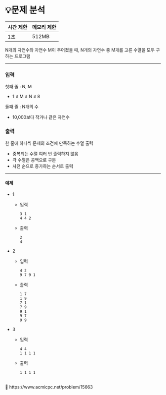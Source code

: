 # 💡**문제 분석**

| 시간 제한 | 메모리 제한 |
| --- | --- |
| 1초 | 512MB |

N개의 자연수와 자연수 M이 주어졌을 때, N개의 자연수 중 M개를 고른 수열을 모두 구하는 프로그램


---
### 입력

첫째 줄 : N, M

- 1 ≤ M ≤ N ≤ 8

둘째 줄 : N개의 수

- 10,000보다 작거나 같은 자연수

### 출력

한 줄에 하나씩 문제의 조건에 만족하는 수열 출력

- 중복되는 수열 여러 번 출력하지 않음
- 각 수열은 공백으로 구분
- 사전 순으로 증가하는 순서로 출력

---
#### **예제**
- 1
    - 입력
        
        ```
        3 1
        4 4 2
        ```
        
    - 출력
        
        ```
        2
        4
        ```
        
- 2
    - 입력
        
        ```
        4 2
        9 7 9 1
        ```
        
    - 출력
        
        ```
        1 7
        1 9
        7 1
        7 9
        9 1
        9 7
        9 9
        ```
        
- 3
    - 입력
        
        ```
        4 4
        1 1 1 1
        ```
        
    - 출력
        
        ```
        1 1 1 1
        ```
            
<br>
<aside>
📎 https://www.acmicpc.net/problem/15663

</aside>